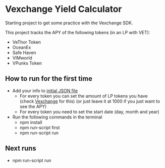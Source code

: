 # Vexchange Yield Calculator

Starting project to get some practice with the Vexchange SDK.

This project tracks the APY of the following tokens (in an LP with VET):
  - VeThor Token
  - OceanEx
  - Safe Haven
  - VIMworld
  - VPunks Token

## How to run for the first time
- Add your info to [initial JSON file](info.json)
  - For every token you can set the amount of LP tokens you have (check [Vexchange](vexchange.io) for this) (or just leave it at 1000 if you just want to see the APY)
  - For every token you need to set the start date (day, month and year)
- Run the following commands in the terminal
  - npm install
  - npm run-script first
  - npm run-script run

## Next runs
- npm run-script run



